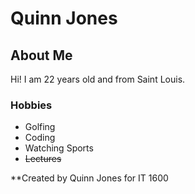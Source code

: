 # Quinn Jones

## About Me
Hi! I am 22 years old and from Saint Louis. 

### Hobbies
- Golfing
- Coding
- Watching Sports
- ~~Lectures~~

**Created by Quinn Jones for IT 1600
